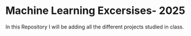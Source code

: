 # Machine Learning Excersises- 2025

In this Repository I will be adding all the different projects studied in class.
